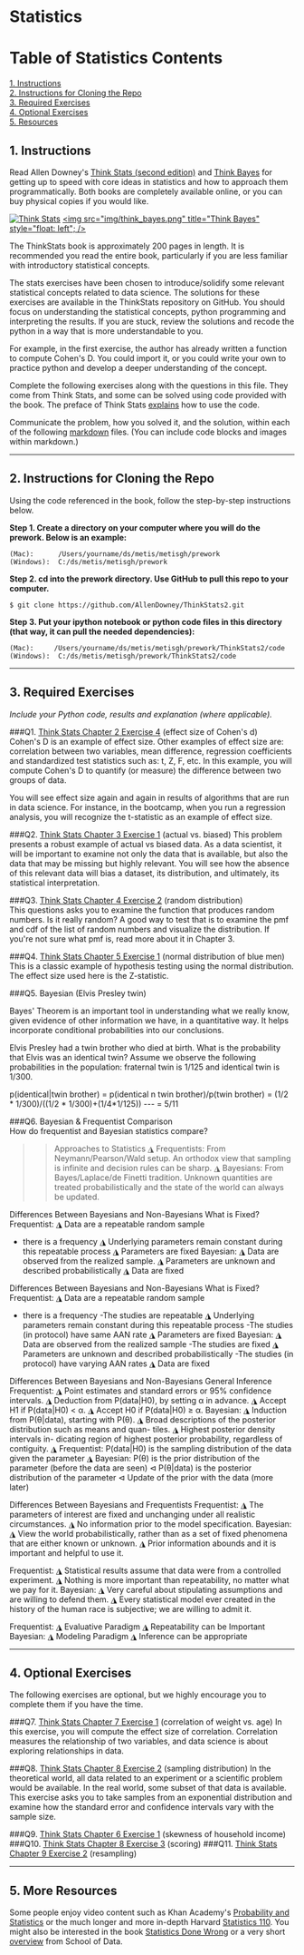 # Statistics

# Table of Statistics Contents

[1. Instructions](#section-a)  
[2. Instructions for Cloning the Repo](#section-b)  
[3. Required Exercises](#section-c)  
[4. Optional Exercises](#section-d)  
[5. Resources](#section-e)

## <a name="section-a"></a>1.  Instructions

Read Allen Downey's [Think Stats (second edition)](http://greenteapress.com/thinkstats2/) and [Think Bayes](http://greenteapress.com/thinkbayes/) for getting up to speed with core ideas in statistics and how to approach them programmatically. Both books are completely available online, or you can buy physical copies if you would like.

[<img src="img/think_stats.jpg" title="Think Stats"/>](http://greenteapress.com/thinkstats2/)
[<img src="img/think_bayes.png" title="Think Bayes" style="float: left"; />](http://greenteapress.com/thinkbayes/) 

The ThinkStats book is approximately 200 pages in length.  It is recommended you read the entire book, particularly if you are less familiar with introductory statistical concepts.

The stats exercises have been chosen to introduce/solidify some relevant statistical concepts related to data science.  The solutions for these exercises are available in the ThinkStats repository on GitHub.  You should focus on understanding the statistical concepts, python programming and interpreting the results.  If you are stuck, review the solutions and recode the python in a way that is more understandable to you. 

For example, in the first exercise, the author has already written a function to compute Cohen's D.  You could import it, or you could write your own to practice python and develop a deeper understanding of the concept. 

Complete the following exercises along with the questions in this file. They come from Think Stats, and some can be solved using code provided with the book. The preface of Think Stats [explains](http://greenteapress.com/thinkstats2/html/thinkstats2001.html#toc2) how to use the code.  

Communicate the problem, how you solved it, and the solution, within each of the following [markdown](https://guides.github.com/features/mastering-markdown/) files. (You can include code blocks and images within markdown.)

---

## <a name="section-b"></a>2.  Instructions for Cloning the Repo 
Using the code referenced in the book, follow the step-by-step instructions below.  

**Step 1. Create a directory on your computer where you will do the prework.  Below is an example:**

```
(Mac):      /Users/yourname/ds/metis/metisgh/prework  
(Windows):  C:/ds/metis/metisgh/prework
```

**Step 2. cd into the prework directory.  Use GitHub to pull this repo to your computer.**

```
$ git clone https://github.com/AllenDowney/ThinkStats2.git
```

**Step 3.  Put your ipython notebook or python code files in this directory (that way, it can pull the needed dependencies):**

```
(Mac):     /Users/yourname/ds/metis/metisgh/prework/ThinkStats2/code  
(Windows):  C:/ds/metis/metisgh/prework/ThinkStats2/code
```

---


## <a name="section-c"></a>3.  Required Exercises

*Include your Python code, results and explanation (where applicable).*

###Q1. [Think Stats Chapter 2 Exercise 4](statistics/2-4-cohens_d.md) (effect size of Cohen's d)  
Cohen's D is an example of effect size.  Other examples of effect size are:  correlation between two variables, mean difference, regression coefficients and standardized test statistics such as: t, Z, F, etc. In this example, you will compute Cohen's D to quantify (or measure) the difference between two groups of data.   

You will see effect size again and again in results of algorithms that are run in data science.  For instance, in the bootcamp, when you run a regression analysis, you will recognize the t-statistic as an example of effect size.

###Q2. [Think Stats Chapter 3 Exercise 1](statistics/3-1-actual_biased.md) (actual vs. biased)
This problem presents a robust example of actual vs biased data.  As a data scientist, it will be important to examine not only the data that is available, but also the data that may be missing but highly relevant.  You will see how the absence of this relevant data will bias a dataset, its distribution, and ultimately, its statistical interpretation.

###Q3. [Think Stats Chapter 4 Exercise 2](statistics/4-2-random_dist.md) (random distribution)  
This questions asks you to examine the function that produces random numbers.  Is it really random?  A good way to test that is to examine the pmf and cdf of the list of random numbers and visualize the distribution.  If you're not sure what pmf is, read more about it in Chapter 3.  

###Q4. [Think Stats Chapter 5 Exercise 1](statistics/5-1-blue_men.md) (normal distribution of blue men)
This is a classic example of hypothesis testing using the normal distribution.  The effect size used here is the Z-statistic. 



###Q5. Bayesian (Elvis Presley twin) 

Bayes' Theorem is an important tool in understanding what we really know, given evidence of other information we have, in a quantitative way.  It helps incorporate conditional probabilities into our conclusions.

Elvis Presley had a twin brother who died at birth.  What is the probability that Elvis was an identical twin? Assume we observe the following probabilities in the population: fraternal twin is 1/125 and identical twin is 1/300.  

p(identical|twin brother) = p(identical n twin brother)/p(twin brother) 
                          = (1/2 * 1/300)/((1/2 * 1/300)+(1/4*1/125))
---                       = 5/11
          
###Q6. Bayesian &amp; Frequentist Comparison  
How do frequentist and Bayesian statistics compare?

>>Approaches to Statistics
◮ Frequentists: From Neymann/Pearson/Wald setup. An orthodox view that sampling is
infinite and decision rules can be sharp.
◮ Bayesians: From Bayes/Laplace/de Finetti tradition. Unknown quantities are treated
probabilistically and the state of the world can always be updated.

Differences Between Bayesians and Non-Bayesians
What is Fixed?
Frequentist:
◮ Data are a repeatable random sample
- there is a frequency
◮ Underlying parameters remain constant
during this repeatable process
◮ Parameters are fixed
Bayesian:
◮ Data are observed from the realized
sample.
◮ Parameters are unknown and described
probabilistically
◮ Data are fixed


Differences Between Bayesians and Non-Bayesians
What is Fixed?
Frequentist:
◮ Data are a repeatable random sample
- there is a frequency
-The studies are repeatable
◮ Underlying parameters remain constant
during this repeatable process
-The studies (in protocol) have same
AAN rate
◮ Parameters are fixed
Bayesian:
◮ Data are observed from the realized
sample
-The studies are fixed
◮ Parameters are unknown and described
probabilistically
-The studies (in protocol) have varying
AAN rates
◮ Data are fixed

Differences Between Bayesians and Non-Bayesians
General Inference
Frequentist:
◮ Point estimates and standard errors
or 95% confidence intervals.
◮ Deduction from P(data|H0), by setting
α in advance.
◮ Accept H1 if P(data|H0) < α. ◮ Accept H0 if P(data|H0) ≥ α. Bayesian: ◮ Induction from P(θ|data), starting with P(θ). ◮ Broad descriptions of the posterior distribution such as means and quan- tiles. ◮ Highest posterior density intervals in- dicating region of highest posterior probability, regardless of contiguity.
◮ Frequentist: P(data|H0) is the sampling distribution of the data given the parameter
◮ Bayesian: P(θ) is the prior distribution of the parameter (before the data are seen)
⊲ P(θ|data) is the posterior distribution of the parameter
⊲ Update of the prior with the data (more later)

Differences Between Bayesians and Frequentists
Frequentist:
◮ The parameters of interest are fixed
and unchanging under all realistic circumstances.
◮ No information prior to the model
specification.
Bayesian:
◮ View the world probabilistically,
rather than as a set of fixed phenomena
that are either known or
unknown.
◮ Prior information abounds and it is
important and helpful to use it.

Frequentist:
◮ Statistical results assume that data
were from a controlled experiment.
◮ Nothing is more important than
repeatability, no matter what we pay
for it.
Bayesian:
◮ Very careful about stipulating assumptions
and are willing to defend them.
◮ Every statistical model ever created in
the history of the human race is subjective;
we are willing to admit it.

Frequentist:
◮ Evaluative Paradigm
◮ Repeatability can be Important
Bayesian:
◮ Modeling Paradigm
◮ Inference can be appropriate

---

## <a name="section-d"></a>4.  Optional Exercises

The following exercises are optional, but we highly encourage you to complete them if you have the time.

###Q7. [Think Stats Chapter 7 Exercise 1](statistics/7-1-weight_vs_age.md) (correlation of weight vs. age)
In this exercise, you will compute the effect size of correlation.  Correlation measures the relationship of two variables, and data science is about exploring relationships in data.    

###Q8. [Think Stats Chapter 8 Exercise 2](statistics/8-2-sampling_dist.md) (sampling distribution)
In the theoretical world, all data related to an experiment or a scientific problem would be available.  In the real world, some subset of that data is available.  This exercise asks you to take samples from an exponential distribution and examine how the standard error and confidence intervals vary with the sample size.

###Q9. [Think Stats Chapter 6 Exercise 1](statistics/6-1-household_income.md) (skewness of household income)
###Q10. [Think Stats Chapter 8 Exercise 3](statistics/8-3-scoring.md) (scoring)
###Q11. [Think Stats Chapter 9 Exercise 2](statistics/9-2-resampling.md) (resampling)

---

## <a name="section-e"></a>5.  More Resources

Some people enjoy video content such as Khan Academy's [Probability and Statistics](https://www.khanacademy.org/math/probability) or the much longer and more in-depth Harvard [Statistics 110](https://www.youtube.com/playlist?list=PL2SOU6wwxB0uwwH80KTQ6ht66KWxbzTIo). You might also be interested in the book [Statistics Done Wrong](http://www.statisticsdonewrong.com/) or a very short [overview](http://schoolofdata.org/handbook/courses/the-math-you-need-to-start/) from School of Data.







